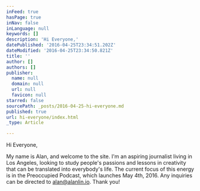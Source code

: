 ```yaml
---
inFeed: true
hasPage: true
inNav: false
inLanguage: null
keywords: []
description: 'Hi Everyone,'
datePublished: '2016-04-25T23:34:51.202Z'
dateModified: '2016-04-25T23:34:50.821Z'
title: ''
author: []
authors: []
publisher:
  name: null
  domain: null
  url: null
  favicon: null
starred: false
sourcePath: _posts/2016-04-25-hi-everyone.md
published: true
url: hi-everyone/index.html
_type: Article

---
```

Hi Everyone,

My name is Alan, and welcome to the site. I'm an aspiring journalist living in Los Angeles, looking to study people's passions and lessons in creativity that can be translated into everybody's life. The current focus of this energy is in the Preoccupied Podcast, which launches May 4th, 2016\. Any inquiries can be directed to alan@alanlin.io. Thank you!